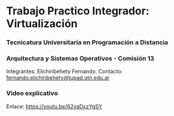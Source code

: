 # Trabajo Practico Integrador: Virtualización
### Tecnicatura Universitaria en Programación a Distancia
### Arquitectura y Sistemas Operativos - Comisión 13

Integrantes:
Elichiribehety Fernando. Contacto: fernando.elichiribehety@tupad.utn.edu.ar

### Video explicativo
Enlace: https://youtu.be/62vaDxzYgSY
